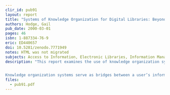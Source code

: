 ```yaml
---
clir_id: pub91
layout: report
title: "Systems of Knowledge Organization for Digital Libraries: Beyond Traditional Authority Files"
authors: Hodge, Gail
pub_date: 2000-03-01
pages: 46
isbn: 1-887334-76-9
eric: ED440657
doi: 10.5281/zenodo.7771949
notes: HTML was not migrated
subjects: Access to Information, Electronic Libraries, Information Management, Information Storage, Information Systems, Library Collection Development
description: "This report examines the use of knowledge organization systems-schemes for organizing information and facilitating knowledge management-in a digital environment.


Knowledge organization systems serve as bridges between a user’s information needs and the material in a collection. Examples of such systems include term lists, such as dictionaries; classification schemes, such as Library of Congress Subject Headings; and relationship lists, such as thesauri. These and other types of knowledge organization systems, which vary in complexity, structure, and function, can improve the organization of digital libraries and facilitate access to their content."
files:
  - pub91.pdf
---
```

